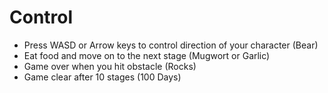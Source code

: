 # Control

- Press WASD or Arrow keys to control direction of your character (Bear)
- Eat food and move on to the next stage (Mugwort or Garlic)
- Game over when you hit obstacle (Rocks)
- Game clear after 10 stages (100 Days)

